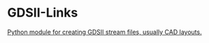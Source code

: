 # GDSII-Links

[Python module for creating GDSII stream files, usually CAD layouts.](https://github.com/heitzmann/gdspy)
